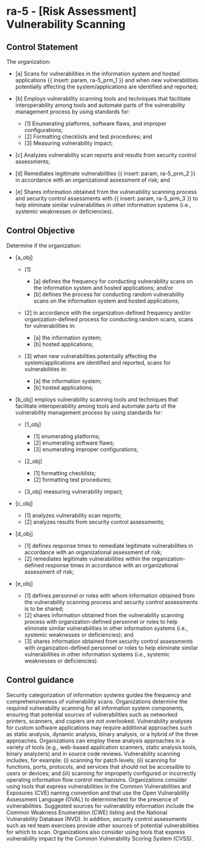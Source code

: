 # ra-5 - \[Risk Assessment\] Vulnerability Scanning

## Control Statement

The organization:

- \[a\] Scans for vulnerabilities in the information system and hosted applications {{ insert: param, ra-5_prm_1 }} and when new vulnerabilities potentially affecting the system/applications are identified and reported;

- \[b\] Employs vulnerability scanning tools and techniques that facilitate interoperability among tools and automate parts of the vulnerability management process by using standards for:

  - \[1\] Enumerating platforms, software flaws, and improper configurations;
  - \[2\] Formatting checklists and test procedures; and
  - \[3\] Measuring vulnerability impact;

- \[c\] Analyzes vulnerability scan reports and results from security control assessments;

- \[d\] Remediates legitimate vulnerabilities {{ insert: param, ra-5_prm_2 }} in accordance with an organizational assessment of risk; and

- \[e\] Shares information obtained from the vulnerability scanning process and security control assessments with {{ insert: param, ra-5_prm_3 }} to help eliminate similar vulnerabilities in other information systems (i.e., systemic weaknesses or deficiencies).

## Control Objective

Determine if the organization:

- \[a_obj\]

  - \[1\]

    - \[a\] defines the frequency for conducting vulnerability scans on the information system and hosted applications; and/or
    - \[b\] defines the process for conducting random vulnerability scans on the information system and hosted applications;

  - \[2\] in accordance with the organization-defined frequency and/or organization-defined process for conducting random scans, scans for vulnerabilities in:

    - \[a\] the information system;
    - \[b\] hosted applications;

  - \[3\] when new vulnerabilities potentially affecting the system/applications are identified and reported, scans for vulnerabilities in:

    - \[a\] the information system;
    - \[b\] hosted applications;

- \[b_obj\] employs vulnerability scanning tools and techniques that facilitate interoperability among tools and automate parts of the vulnerability management process by using standards for:

  - \[1_obj\]

    - \[1\] enumerating platforms;
    - \[2\] enumerating software flaws;
    - \[3\] enumerating improper configurations;

  - \[2_obj\]

    - \[1\] formatting checklists;
    - \[2\] formatting test procedures;

  - \[3_obj\] measuring vulnerability impact;

- \[c_obj\]

  - \[1\] analyzes vulnerability scan reports;
  - \[2\] analyzes results from security control assessments;

- \[d_obj\]

  - \[1\] defines response times to remediate legitimate vulnerabilities in accordance with an organizational assessment of risk;
  - \[2\] remediates legitimate vulnerabilities within the organization-defined response times in accordance with an organizational assessment of risk;

- \[e_obj\]

  - \[1\] defines personnel or roles with whom information obtained from the vulnerability scanning process and security control assessments is to be shared;
  - \[2\] shares information obtained from the vulnerability scanning process with organization-defined personnel or roles to help eliminate similar vulnerabilities in other information systems (i.e., systemic weaknesses or deficiencies); and
  - \[3\] shares information obtained from security control assessments with organization-defined personnel or roles to help eliminate similar vulnerabilities in other information systems (i.e., systemic weaknesses or deficiencies).

## Control guidance

Security categorization of information systems guides the frequency and comprehensiveness of vulnerability scans. Organizations determine the required vulnerability scanning for all information system components, ensuring that potential sources of vulnerabilities such as networked printers, scanners, and copiers are not overlooked. Vulnerability analyses for custom software applications may require additional approaches such as static analysis, dynamic analysis, binary analysis, or a hybrid of the three approaches. Organizations can employ these analysis approaches in a variety of tools (e.g., web-based application scanners, static analysis tools, binary analyzers) and in source code reviews. Vulnerability scanning includes, for example: (i) scanning for patch levels; (ii) scanning for functions, ports, protocols, and services that should not be accessible to users or devices; and (iii) scanning for improperly configured or incorrectly operating information flow control mechanisms. Organizations consider using tools that express vulnerabilities in the Common Vulnerabilities and Exposures (CVE) naming convention and that use the Open Vulnerability Assessment Language (OVAL) to determine/test for the presence of vulnerabilities. Suggested sources for vulnerability information include the Common Weakness Enumeration (CWE) listing and the National Vulnerability Database (NVD). In addition, security control assessments such as red team exercises provide other sources of potential vulnerabilities for which to scan. Organizations also consider using tools that express vulnerability impact by the Common Vulnerability Scoring System (CVSS).
